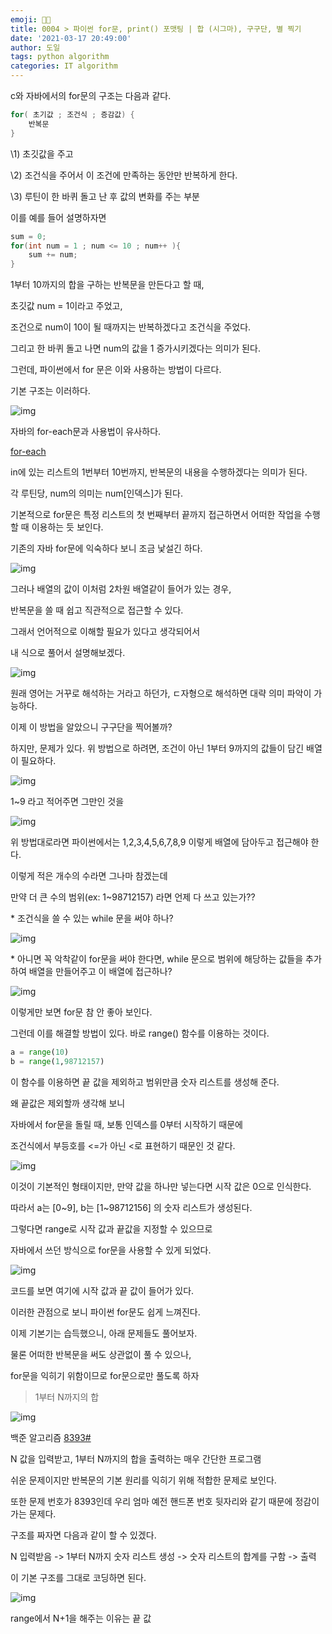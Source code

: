 ```yaml
---
emoji: 👨‍💻
title: 0004 > 파이썬 for문, print() 포맷팅 | 합 (시그마), 구구단, 별 찍기
date: '2021-03-17 20:49:00'
author: 도일
tags: python algorithm
categories: IT algorithm
---
```

c와 자바에서의 for문의 구조는 다음과 같다.

```java
for( 초기값 ; 조건식 ; 증감값) {  
    반복문 
}
```



\1) 초깃값을 주고

\2) 조건식을 주어서 이 조건에 만족하는 동안만 반복하게 한다.

\3) 루틴이 한 바퀴 돌고 난 후 값의 변화를 주는 부분



이를 예를 들어 설명하자면

```java
sum = 0;
for(int num = 1 ; num <= 10 ; num++ ){ 
	sum += num;
}
```


1부터 10까지의 합을 구하는 반복문을 만든다고 할 때,

초깃값 num = 1이라고 주었고,

조건으로 num이 10이 될 때까지는 반복하겠다고 조건식을 주었다.

그리고 한 바퀴 돌고 나면 num의 값을 1 증가시키겠다는 의미가 된다.



그런데, 파이썬에서 for 문은 이와 사용하는 방법이 다르다.

기본 구조는 이러하다.

![img](./img/image.png)

자바의 for-each문과 사용법이 유사하다.

[for-each](https://blog.naver.com/kdi3939/222246519883)



in에 있는 리스트의 1번부터 10번까지, 반복문의 내용을 수행하겠다는 의미가 된다.

각 루틴당, num의 의미는 num[인덱스]가 된다.



기본적으로 for문은 특정 리스트의 첫 번째부터 끝까지 접근하면서 어떠한 작업을 수행할 때 이용하는 듯 보인다.

기존의 자바 for문에 익숙하다 보니 조금 낯설긴 하다.



![img](./img/image-163600775563542.png)

그러나 배열의 값이 이처럼 2차원 배열같이 들어가 있는 경우,

반복문을 쓸 때 쉽고 직관적으로 접근할 수 있다.



그래서 언어적으로 이해할 필요가 있다고 생각되어서

내 식으로 풀어서 설명해보겠다.

![img](./img/image-163600775563543.png)

원래 영어는 거꾸로 해석하는 거라고 하던가, ㄷ자형으로 해석하면 대략 의미 파악이 가능하다.



이제 이 방법을 알았으니 구구단을 찍어볼까?

하지만, 문제가 있다. 위 방법으로 하려면, 조건이 아닌  1부터 9까지의 값들이 담긴 배열이 필요하다.



![img](./img/image-163600775563544.png)

1~9 라고 적어주면 그만인 것을

![img](./img/image-163600775563545.png)

위 방법대로라면 파이썬에서는 1,2,3,4,5,6,7,8,9 이렇게 배열에 담아두고 접근해야 한다.

이렇게 적은 개수의 수라면 그나마 참겠는데

만약 더 큰 수의 범위(ex: 1~98712157) 라면 언제 다 쓰고 있는가??

\* 조건식을 쓸 수 있는 while 문을 써야 하나?

![img](./img/image-163600775563546.png)

\* 아니면 꼭 악착같이 for문을 써야 한다면, while 문으로 범위에 해당하는 값들을 추가하여 배열을 만들어주고 이 배열에 접근하나?

![img](./img/image-163600775563647.png)





이렇게만 보면 for문 참 안 좋아 보인다.

그런데 이를 해결할 방법이 있다. 바로 range() 함수를 이용하는 것이다.

```python
a = range(10)
b = range(1,98712157)

```

이 함수를 이용하면 끝 값을 제외하고 범위만큼 숫자 리스트를 생성해 준다.

왜 끝값은 제외할까 생각해 보니

자바에서 for문을 돌릴 때, 보통 인덱스를 0부터 시작하기 때문에

조건식에서 부등호를 <=가 아닌 <로 표현하기 때문인 것 같다.

![img](./img/image-163600775563648.png)

이것이 기본적인 형태이지만, 만약 값을 하나만 넣는다면 시작 값은 0으로 인식한다.

따라서 a는 [0~9], b는 [1~98712156] 의 숫자 리스트가 생성된다.

그렇다면 range로 시작 값과 끝값을 지정할 수 있으므로

자바에서 쓰던 방식으로 for문을 사용할 수 있게 되었다.

![img](./img/image-163600775563649.png)



코드를 보면 여기에 시작 값과 끝 값이 들어가 있다.

이러한 관점으로 보니 파이썬 for문도 쉽게 느껴진다.



이제 기본기는 습득했으니, 아래 문제들도 풀어보자.

물론 어떠한 반복문을 써도 상관없이 풀 수 있으나,

for문을 익히기 위함이므로 for문으로만 풀도록 하자



> 1부터 N까지의 합

![img](./img/image-163600775563650.png)

백준 알고리즘 [8393#](https://www.acmicpc.net/problem/8393)



N 값을 입력받고, 1부터 N까지의 합을 출력하는 매우 간단한 프로그램

쉬운 문제이지만 반복문의 기본 원리를 익히기 위해 적합한 문제로 보인다.

또한 문제 번호가 8393인데 우리 엄마 예전 핸드폰 번호 뒷자리와 같기 때문에 정감이 가는 문제다.



구조를 짜자면 다음과 같이 할 수 있겠다.

N 입력받음 -> 1부터 N까지 숫자 리스트 생성 -> 숫자 리스트의 합계를 구함 -> 출력



이 기본 구조를 그대로 코딩하면 된다.

![img](./img/image-163600775563651.png)

range에서 N+1을 해주는 이유는 끝 값
